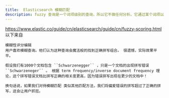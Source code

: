 ```yaml
---
title:  Elasticsearch 模糊匹配
description: fuzzy 查询是一个词项级别的查询，所以它不做任何分析。它通过某个词项以及指定的 fuzziness 查找到词典中所有的词项。 fuzziness 默认设置为 AUTO 。
---
```


https://www.elastic.co/guide/cn/elasticsearch/guide/cn/fuzzy-scoring.html
以下来自
```
模糊性评分编辑
用户喜欢模糊查询。他们认为这种查询会魔法般的找到正确拼写组合。 很遗憾，实际效果平平。

假设我们有1000个文档包含 ``Schwarzenegger`` ，只是一个文档的出现拼写错误 ``Schwarzeneger`` 。 根据 term frequency/inverse document frequency 理论，这个拼写错误文档比拼写正确的相关度更高，因为错误拼写出现在更少的文档中！

换句话说，如果我们对待模糊匹配 类似其他匹配方法，我们将偏爱错误的拼写超过了正确的拼写，这会让用户抓狂。
```